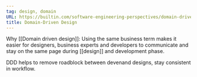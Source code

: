 ```yaml
---
tag: design, domain
URL: https://builtin.com/software-engineering-perspectives/domain-driven-design
title: Domain-Driven Design
---
```


Why [[Domain driven design]]: Using the same business term makes it easier for designers, business experts and developers to communicate and stay on the same page during [[design]] and development phase. 

DDD helps to remove roadblock between devenand designs, stay consistent in workflow.

